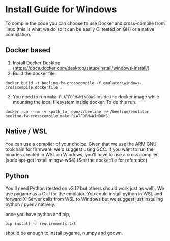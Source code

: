 # Install Guide for Windows

To compile the code you can choose to use Docker and cross-compile from linux (this is what we do so it can be easily CI tested on GH) or a native compilation. 

## Docker based
1. Install Docker Desktop (https://docs.docker.com/desktop/setup/install/windows-install/)
2. Build the docker file
~~~
docker build -t beeline-fw-crosscompile -f emulator\windows-crosscompile.dockerfile .
~~~
3. You need to run `make PLATFORM=WINDOWS` inside the docker image while mounting the local filesystem inside docker. To do this run.

~~~
docker run --rm -v <path_to_repo>:/beeline -w /beeline/emulator beeline-fw-crosscompile make PLATFORM=WINDOWS
~~~

## Native / WSL
You can use a compiler of your choice. Given that we use the ARM GNU toolchain for firmware, we'd suggest using GCC. If you want to run the binaries created in WSL on Windows, you'll have to use a cross compiler (sudo apt-get install mingw-w64) (See the dockerfile for reference)

## Python
You'll need Python (tested on v3.12 but others should work just as well). We use pygame as a GUI for the emulator. You could install python in WSL and forward X-Server calls from WSL to Windows but we suggest just installing python / pyenv natively. 

once you have python and pip, 

~~~
pip install -r requirements.txt
~~~
should be enough to install pygame, numpy and gdown. 



